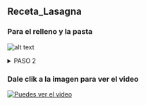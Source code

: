 ## Receta_Lasagna


### Para el relleno y la pasta

![alt text](https://assets.unileversolutions.com/recipes-v2/109130.jpg?imwidth=1600)

<details>
  <summary markdown="span">PASO 2</summary>

 
 
- 1/4 de cucharadita de pimienta negra molida

- 2 cucharadas de aceite

- 1/2 cebolla blanca finamente picada

- 1 diente de ajo finamente picado

- 2 tazas de pimiento morrón verde finamente picado

- 400 gramos de carne molida de res (magra y baja en grasa)

- 1 cucharada de **Knorr®** Costilla Jugosa

- 12 láminas de pasta para lasaña precocida

- 1/4 de cucharadita de canela molida

- 150 gramos de queso mozzarella rallado

- 10 hojas de albahaca fresca


<div class="panel panel-default">
  <div class="panel-body">
    Nota
  </div>
  <div class="panel-footer">Puedes usar el sazonador que gustes.</div>
</div>



![image](https://www.elsoldetoluca.com.mx/incoming/5m9t1h-garfield.jpg/alternates/LANDSCAPE_768/garfield.jpg)


  
</details>


### Dale clik a la imagen para ver el video 


[![Puedes ver el video](
https://simplementerecetas.com/wp-content/uploads/2017/12/lasa%C3%B1a-750x499.jpg)](https://www.youtube.com/watch?v=twMG35nCQ1g "Puedes ver el video")